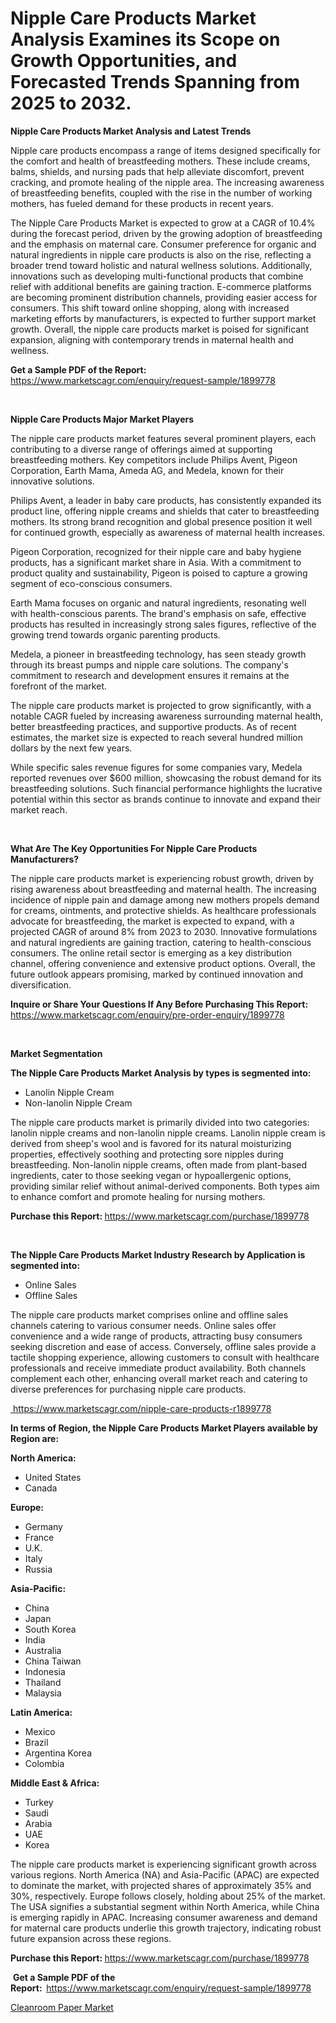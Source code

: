 <p><h1>Nipple Care Products Market Analysis Examines its Scope on Growth Opportunities, and Forecasted Trends Spanning from 2025 to 2032.</h1></p><p><strong>Nipple Care Products Market Analysis and Latest Trends</strong></p>
<p><p>Nipple care products encompass a range of items designed specifically for the comfort and health of breastfeeding mothers. These include creams, balms, shields, and nursing pads that help alleviate discomfort, prevent cracking, and promote healing of the nipple area. The increasing awareness of breastfeeding benefits, coupled with the rise in the number of working mothers, has fueled demand for these products in recent years. </p><p>The Nipple Care Products Market is expected to grow at a CAGR of 10.4% during the forecast period, driven by the growing adoption of breastfeeding and the emphasis on maternal care. Consumer preference for organic and natural ingredients in nipple care products is also on the rise, reflecting a broader trend toward holistic and natural wellness solutions. Additionally, innovations such as developing multi-functional products that combine relief with additional benefits are gaining traction. E-commerce platforms are becoming prominent distribution channels, providing easier access for consumers. This shift toward online shopping, along with increased marketing efforts by manufacturers, is expected to further support market growth. Overall, the nipple care products market is poised for significant expansion, aligning with contemporary trends in maternal health and wellness.</p></p>
<p><strong>Get a Sample PDF of the Report:&nbsp;</strong> <a href="https://www.marketscagr.com/enquiry/request-sample/1899778?utm_campaign=2991&utm_medium=2&utm_source=Github&utm_content=ia&utm_term=05042025&utm_id=nipple-care-products">https://www.marketscagr.com/enquiry/request-sample/1899778</a></p>
<p>&nbsp;</p>
<p><strong>Nipple Care Products Major Market Players</strong></p>
<p><p>The nipple care products market features several prominent players, each contributing to a diverse range of offerings aimed at supporting breastfeeding mothers. Key competitors include Philips Avent, Pigeon Corporation, Earth Mama, Ameda AG, and Medela, known for their innovative solutions.</p><p>Philips Avent, a leader in baby care products, has consistently expanded its product line, offering nipple creams and shields that cater to breastfeeding mothers. Its strong brand recognition and global presence position it well for continued growth, especially as awareness of maternal health increases.</p><p>Pigeon Corporation, recognized for their nipple care and baby hygiene products, has a significant market share in Asia. With a commitment to product quality and sustainability, Pigeon is poised to capture a growing segment of eco-conscious consumers.</p><p>Earth Mama focuses on organic and natural ingredients, resonating well with health-conscious parents. The brand's emphasis on safe, effective products has resulted in increasingly strong sales figures, reflective of the growing trend towards organic parenting products.</p><p>Medela, a pioneer in breastfeeding technology, has seen steady growth through its breast pumps and nipple care solutions. The company's commitment to research and development ensures it remains at the forefront of the market.</p><p>The nipple care products market is projected to grow significantly, with a notable CAGR fueled by increasing awareness surrounding maternal health, better breastfeeding practices, and supportive products. As of recent estimates, the market size is expected to reach several hundred million dollars by the next few years.</p><p>While specific sales revenue figures for some companies vary, Medela reported revenues over $600 million, showcasing the robust demand for its breastfeeding solutions. Such financial performance highlights the lucrative potential within this sector as brands continue to innovate and expand their market reach.</p></p>
<p>&nbsp;</p>
<p><strong>What Are The Key Opportunities For Nipple Care Products Manufacturers?</strong></p>
<p><p>The nipple care products market is experiencing robust growth, driven by rising awareness about breastfeeding and maternal health. The increasing incidence of nipple pain and damage among new mothers propels demand for creams, ointments, and protective shields. As healthcare professionals advocate for breastfeeding, the market is expected to expand, with a projected CAGR of around 8% from 2023 to 2030. Innovative formulations and natural ingredients are gaining traction, catering to health-conscious consumers. The online retail sector is emerging as a key distribution channel, offering convenience and extensive product options. Overall, the future outlook appears promising, marked by continued innovation and diversification.</p></p>
<p><strong>Inquire or Share Your Questions If Any Before Purchasing This Report:</strong> <a href="https://www.marketscagr.com/enquiry/pre-order-enquiry/1899778?utm_campaign=2991&utm_medium=2&utm_source=Github&utm_content=ia&utm_term=05042025&utm_id=nipple-care-products">https://www.marketscagr.com/enquiry/pre-order-enquiry/1899778</a></p>
<p>&nbsp;</p>
<p><strong>Market Segmentation</strong></p>
<p><strong>The Nipple Care Products Market Analysis by types is segmented into:</strong></p>
<p><ul><li>Lanolin Nipple Cream</li><li>Non-lanolin Nipple Cream</li></ul></p>
<p><p>The nipple care products market is primarily divided into two categories: lanolin nipple creams and non-lanolin nipple creams. Lanolin nipple cream is derived from sheep's wool and is favored for its natural moisturizing properties, effectively soothing and protecting sore nipples during breastfeeding. Non-lanolin nipple creams, often made from plant-based ingredients, cater to those seeking vegan or hypoallergenic options, providing similar relief without animal-derived components. Both types aim to enhance comfort and promote healing for nursing mothers.</p></p>
<p><strong>Purchase this Report:&nbsp;</strong><a href="https://www.marketscagr.com/purchase/1899778?utm_campaign=2991&utm_medium=2&utm_source=Github&utm_content=ia&utm_term=05042025&utm_id=nipple-care-products">https://www.marketscagr.com/purchase/1899778</a></p>
<p>&nbsp;</p>
<p><strong>The Nipple Care Products Market Industry Research by Application is segmented into:</strong></p>
<p><ul><li>Online Sales</li><li>Offline Sales</li></ul></p>
<p><p>The nipple care products market comprises online and offline sales channels catering to various consumer needs. Online sales offer convenience and a wide range of products, attracting busy consumers seeking discretion and ease of access. Conversely, offline sales provide a tactile shopping experience, allowing customers to consult with healthcare professionals and receive immediate product availability. Both channels complement each other, enhancing overall market reach and catering to diverse preferences for purchasing nipple care products.</p></p>
<p><a href="https://www.marketscagr.com/nipple-care-products-r1899778?utm_campaign=2991&utm_medium=2&utm_source=Github&utm_content=ia&utm_term=05042025&utm_id=nipple-care-products">&nbsp;https://www.marketscagr.com/nipple-care-products-r1899778</a></p>
<p><strong>In terms of Region, the Nipple Care Products Market Players available by Region are:</strong></p>
<p>
    <p> <strong> North America: </strong>
        <ul>
            <li>United States</li>
            <li>Canada</li>
        </ul>
        </p> 
    <p> <strong> Europe: </strong>
        <ul>
            <li>Germany</li>
            <li>France</li>
            <li>U.K.</li>
            <li>Italy</li>
            <li>Russia</li>
        </ul>
        </p> 
    <p> <strong> Asia-Pacific: </strong>
        <ul>
            <li>China</li>
            <li>Japan</li>
            <li>South Korea</li>
            <li>India</li>
            <li>Australia</li>
            <li>China Taiwan</li>
            <li>Indonesia</li>
            <li>Thailand</li>
            <li>Malaysia</li>
        </ul>
        </p> 
    <p> <strong> Latin America: </strong>
        <ul>
            <li>Mexico</li>
            <li>Brazil</li>
            <li>Argentina Korea</li>
            <li>Colombia</li>
        </ul>
        </p> 
    <p> <strong> Middle East & Africa: </strong>
        <ul>
            <li>Turkey</li>
            <li>Saudi</li>
            <li>Arabia</li>
            <li>UAE</li>
            <li>Korea</li>
        </ul>
    </p>
    </p>
<p><p>The nipple care products market is experiencing significant growth across various regions. North America (NA) and Asia-Pacific (APAC) are expected to dominate the market, with projected shares of approximately 35% and 30%, respectively. Europe follows closely, holding about 25% of the market. The USA signifies a substantial segment within North America, while China is emerging rapidly in APAC. Increasing consumer awareness and demand for maternal care products underlie this growth trajectory, indicating robust future expansion across these regions.</p></p>
<p><strong>Purchase this Report: </strong><a href="https://www.marketscagr.com/purchase/1899778?utm_campaign=2991&utm_medium=2&utm_source=Github&utm_content=ia&utm_term=05042025&utm_id=nipple-care-products">https://www.marketscagr.com/purchase/1899778</a></p>
<p>&nbsp;<strong>Get a Sample PDF of the Report:&nbsp;&nbsp;</strong><a href="https://www.marketscagr.com/enquiry/request-sample/1899778?utm_campaign=2991&utm_medium=2&utm_source=Github&utm_content=ia&utm_term=05042025&utm_id=nipple-care-products">https://www.marketscagr.com/enquiry/request-sample/1899778</a></p>
<p><strong></strong></p>
<p><p><a href="https://github.com/saaindosya/Market-Research-Report-List-1/blob/main/cleanroom-paper-market.md?utm_campaign=2991&utm_medium=2&utm_source=Github&utm_content=ia&utm_term=05042025&utm_id=nipple-care-products">Cleanroom Paper Market</a></p></p>